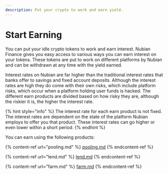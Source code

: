 ```yaml
---
description: Put your crypto to work and earn yield.
---
```


# Start Earning

You can put your idle crypto tokens to work and earn interest. Nubian Finance gives you easy access to various ways you can earn interest on your tokens. These tokens are put to work on different platforms by Nubian and can be withdrawn at any time with the yield earned.

Interest rates on Nubian are far higher than the traditional interest rates that banks offer to savings and fixed account deposits. Although the interest rates are high they do come with their own risks, which include platform risks, which occur when a platform holding user funds is hacked. The different earn products are divided based on how risky they are, although the riskier it is, the higher the interest rate.

{% hint style="info" %}
The interest rate for each earn product is not fixed. The interest rates are dependent on the state of the platform Nubian employs to offer you that product. These interest rates can go higher or even lower within a short period.
{% endhint %}

You can earn using the following products:

{% content-ref url="pooling.md" %}
[pooling.md](pooling.md)
{% endcontent-ref %}

{% content-ref url="lend.md" %}
[lend.md](lend.md)
{% endcontent-ref %}

{% content-ref url="farm.md" %}
[farm.md](farm.md)
{% endcontent-ref %}
